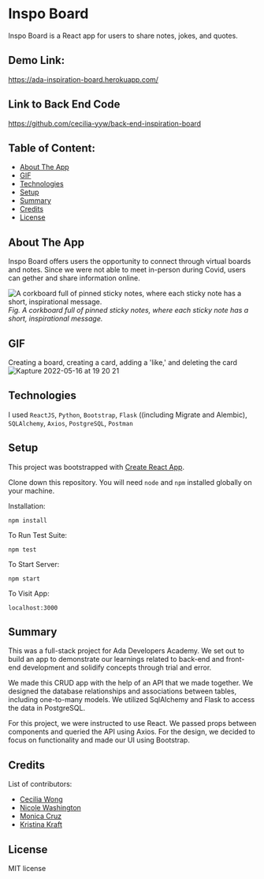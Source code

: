 # Inspo Board
Inspo Board is a React app for users to share notes, jokes, and quotes.

## Demo Link:
https://ada-inspiration-board.herokuapp.com/

## Link to Back End Code
https://github.com/cecilia-yyw/back-end-inspiration-board

## Table of Content:

- [About The App](#about-the-app)
- [GIF](#gif)
- [Technologies](#technologies)
- [Setup](#setup)
- [Summary](#summary)
- [Credits](#credits)
- [License](#license)

## About The App
Inspo Board offers users the opportunity to connect through virtual boards and notes. Since we were not able to meet in-person during Covid, users can gether and share information online. 

![A corkboard full of pinned sticky notes, where each sticky note has a short, inspirational message.](https://github.com/Ada-C16/full-stack-inspiration-board/blob/main/assets/board.jpeg)  
_Fig. A corkboard full of pinned sticky notes, where each sticky note has a short, inspirational message._

## GIF

Creating a board, creating a card, adding a 'like,' and deleting the card <br>
![Kapture 2022-05-16 at 19 20 21](https://user-images.githubusercontent.com/55802241/168697776-212fc18a-ba74-44a7-ae1c-ee6b95dc2d2a.gif)


## Technologies
I used `ReactJS`, `Python`, `Bootstrap`, `Flask` ((including Migrate and Alembic), `SQLAlchemy`, `Axios`, `PostgreSQL`, `Postman`

## Setup

This project was bootstrapped with [Create React App](https://github.com/facebook/create-react-app).

Clone down this repository. You will need `node` and `npm` installed globally on your machine.  

Installation:

`npm install`  

To Run Test Suite:  

`npm test`  

To Start Server:

`npm start`  

To Visit App:

`localhost:3000`   

## Summary

This was a full-stack project for Ada Developers Academy. We set out to build an app to demonstrate our learnings related to back-end and front-end development and solidify concepts through trial and error. 

We made this CRUD app with the help of an API that we made together. We designed the database relationships and associations between tables, including one-to-many models. We utilized SqlAlchemy and Flask to access the data in PostgreSQL. 

For this project, we were instructed to use React. We passed props between components and queried the API using Axios. For the design, we decided to focus on functionality and made our UI using Bootstrap. 

## Credits
List of contributors:
- [Cecilia Wong](https://github.com/cecilia-yyw)
- [Nicole Washington](https://github.com/N-Washington)
- [Monica Cruz](https://github.com/mcatcruz)
- [Kristina Kraft](https://github.com/k0axaca)

## License

MIT license 


